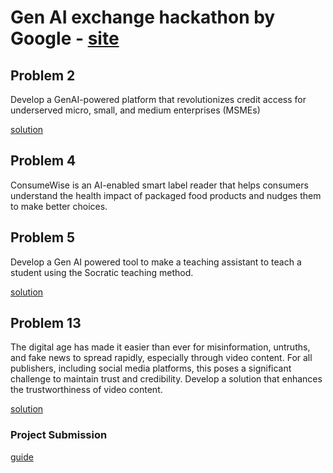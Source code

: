 # Gen AI exchange hackathon by Google - [site](https://devfolio.co/google-genaiexchange)

## Problem 2

Develop a GenAI-powered platform that revolutionizes credit access for underserved micro, small, and medium enterprises (MSMEs)

[solution](https://claude.ai/chat/404d2320-3e4f-429b-a9f7-a1e9b57344ea)

## Problem 4

ConsumeWise is an AI-enabled smart label reader that helps consumers understand the health impact of packaged food products and nudges them to make better choices.

## Problem 5

Develop a Gen AI powered tool to make a teaching assistant to teach a student using the Socratic teaching method.

[solution](https://claude.ai/chat/58abb8b8-87e4-47e8-aceb-0011546301d5)

## Problem 13

The digital age has made it easier than ever for misinformation, untruths, and fake news to spread rapidly, especially through video content. For all publishers, including social media platforms, this poses a significant challenge to maintain trust and credibility. Develop a solution that enhances the trustworthiness of video content.

[solution](https://claude.ai/chat/de9031a6-47fc-45ee-b1bb-d9a5c715b2bc)

### Project Submission

[guide](https://guide.devfolio.co/hackers/participate/project-submission)
